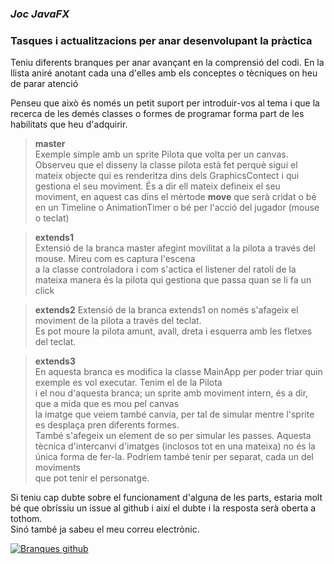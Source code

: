 ### _Joc JavaFX_
### Tasques i actualitzacions per anar desenvolupant la pràctica

Teniu diferents branques per anar avançant en la comprensió del codi. En la llista aniré anotant cada una d'elles amb els conceptes o tècniques on heu de parar atenció  

Penseu que això és només un petit suport per introduir-vos al tema i que la recerca de les demés classes o formes de programar forma part de les habilitats que heu d'adquirir.

>**master**  
Exemple simple amb un sprite Pilota que volta per un canvas. Observeu que el disseny la classe
>pilota està fet perquè sigui el mateix objecte qui es renderitza dins dels
>GraphicsContect i qui gestiona el seu moviment. És a dir ell mateix defineix el seu moviment, en aquest cas
>dins el mèrtode **move** que serà cridat o bé en un Timeline o AnimationTimer
>o bé per l'acció del jugador (mouse o teclat)

>**extends1**  
>Extensió de la branca master afegint movilitat a la pilota a través del mouse. Mireu com es captura l'escena  
>a la classe controladora i com s'actica el listener del ratolí
>de la mateixa manera és la pilota qui gestiona que passa quan se li fa un click  

>**extends2**
>Extensió de la branca extends1 on només s'afageix el moviment de la pilota a través del teclat.  
>Es pot moure la pilota amunt, avall, dreta i esquerra amb les fletxes del teclat.  

>**extends3**  
>En aquesta branca es modifica la classe MainApp per poder triar quin exemple es vol executar. Tenim el de la Pilota  
>i el nou d'aquesta branca; un sprite amb moviment intern, és a dir, que a mida que es mou pel canvas  
>la imatge que veiem també canvia, per tal de simular mentre l'sprite es desplaça pren diferents formes.  
>També s'afegeix un element de so per simular les passes.
>Aquesta tècnica d'intercanvi d'imatges (inclosos tot en una mateixa) no és la única forma de fer-la. Podríem també tenir per separat, cada un del moviments  
>que pot tenir el personatge.

Si teniu cap dubte sobre el funcionament d'alguna de les parts,
estaria molt bé que obríssiu un issue al github i així el dubte i la resposta serà oberta a tothom.  
Sinó també ja sabeu el meu correu electrònic.

[![Branques github](https://youtu.be/Xjk9oiGIPlI/0.jpg)](https://youtu.be/Xjk9oiGIPlI "Navegar per les bramques del github")

